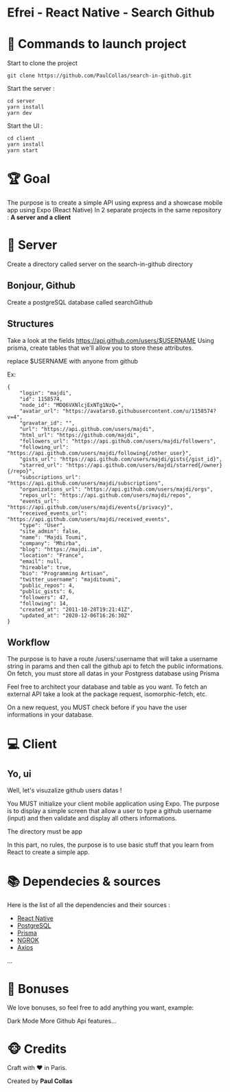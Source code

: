 # Efrei - React Native - Search Github

# 📌 Commands to launch project

Start to clone the project
```
git clone https://github.com/PaulCollas/search-in-github.git
```

Start the server :
```
cd server
yarn install
yarn dev
```

Start the UI :
```
cd client 
yarn install
yarn start
```

# 🏆 Goal

The purpose is to create a simple API using express and a showcase mobile app using Expo (React Native)
In 2 separate projects in the same repository : **A server and a client**

# 🚀 Server

Create a directory called server on the search-in-github directory

## Bonjour, Github
Create a postgreSQL database called searchGithub

## Structures
Take a look at the fields https://api.github.com/users/$USERNAME
Using prisma, create tables that we'll allow you to store these attributes.

replace $USERNAME with anyone from github

Ex:
```
{
    "login": "majdi",
    "id": 1158574,
    "node_id": "MDQ6VXNlcjExNTg1NzQ=",
    "avatar_url": "https://avatars0.githubusercontent.com/u/1158574?v=4",
    "gravatar_id": "",
    "url": "https://api.github.com/users/majdi",
    "html_url": "https://github.com/majdi",
    "followers_url": "https://api.github.com/users/majdi/followers",
    "following_url": "https://api.github.com/users/majdi/following{/other_user}",
    "gists_url": "https://api.github.com/users/majdi/gists{/gist_id}",
    "starred_url": "https://api.github.com/users/majdi/starred{/owner}{/repo}",
    "subscriptions_url": "https://api.github.com/users/majdi/subscriptions",
    "organizations_url": "https://api.github.com/users/majdi/orgs",
    "repos_url": "https://api.github.com/users/majdi/repos",
    "events_url": "https://api.github.com/users/majdi/events{/privacy}",
    "received_events_url": "https://api.github.com/users/majdi/received_events",
    "type": "User",
    "site_admin": false,
    "name": "Majdi Toumi",
    "company": "Mhirba",
    "blog": "https://majdi.im",
    "location": "France",
    "email": null,
    "hireable": true,
    "bio": "Programming Artisan",
    "twitter_username": "majditoumi",
    "public_repos": 4,
    "public_gists": 6,
    "followers": 47,
    "following": 14,
    "created_at": "2011-10-28T19:21:41Z",
    "updated_at": "2020-12-06T16:26:30Z"
}
```

## Workflow
The purpose is to have a route /users/:username that will take a username string in params and then call the github api to fetch the public informations. On fetch, you must store all datas in your Postgress database using Prisma

Feel free to architect your database and table as you want. To fetch an external API take a look at the package request, isomorphic-fetch, etc.

On a new request, you MUST check before if you have the user informations in your database.


# 💻 Client 

## Yo, ui
Well, let's visuzalize github users datas !

You MUST initialize your client mobile application using Expo.
The purpose is to display a simple screen that allow a user to type a github username (input) and then validate and display all others informations.

The directory must be app

In this part, no rules, the purpose is to use basic stuff that you learn from React to create a simple app.

# 📚 Dependecies & sources 

Here is the list of all the dependencies and their sources :

- [React Native](https://reactnative.dev/)
- [PostgreSQL](https://www.postgresql.org/)
- [Prisma](https://www.prisma.io/docs/concepts/components/prisma-cli/installation)
- [NGROK](https://ngrok.com/)
- [Axios](https://github.com/axios/axios)

...


# 💬 Bonuses
We love bonuses, so feel free to add anything you want, example:

Dark Mode
More Github Api features...


# 🐵 Credits
Craft with ❤️ in Paris.

Created by **Paul Collas**




